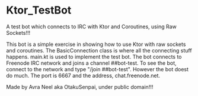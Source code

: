 # Ktor_TestBot
A test bot which connects to IRC with Ktor and Coroutines, using Raw Sockets!!!

This bot is a simple exercise in showing how to use Ktor with raw sockets and coroutines. The
BasicConnection class is where all the connecting stuff happens. main.kt is used to implement 
the test bot. The bot connects to Freenode IRC network and joins a channel ##bot-test. To see 
the bot, connect to the network and type "/join ##bot-test". However the bot doest do much.
The port is 6667 and the address, chat.freenode.net.

Made by Avra Neel aka OtakuSenpai, under public domain!!!

